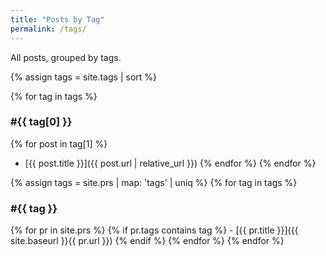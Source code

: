 ```yaml
---
title: "Posts by Tag"
permalink: /tags/
---
```


All posts, grouped by tags.

{% assign tags = site.tags | sort %}

{% for tag in tags %}
<h3>#{{ tag[0] }}</h3>

{% for post in tag[1] %}
- [{{ post.title }}]({{ post.url | relative_url }})
  {% endfor %}
  {% endfor %}

{% assign tags =  site.prs | map: 'tags' | uniq %}
{% for tag in tags %}
<h3>#{{ tag }}</h3>
  {% for pr in site.prs %}
    {% if pr.tags contains tag %}
- [{{ pr.title }}]({{ site.baseurl }}{{ pr.url }})
    {% endif %}
  {% endfor %}
{% endfor %}